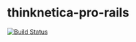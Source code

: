 # thinknetica-pro-rails

[![Build Status](https://travis-ci.org/ArtsiomMusin/thinknetica-pro-rails.svg?branch=master)](https://travis-ci.org/ArtsiomMusin/thinknetica-pro-rails)
